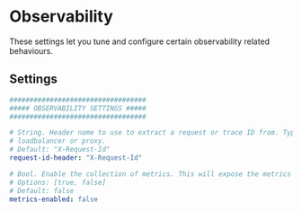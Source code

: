 # Observability

These settings let you tune and configure certain observability related behaviours.

## Settings

```yaml
##################################
##### OBSERVABILITY SETTINGS #####
##################################

# String. Header name to use to extract a request or trace ID from. Typically set by a
# loadbalancer or proxy.
# Default: "X-Request-Id"
request-id-header: "X-Request-Id"

# Bool. Enable the collection of metrics. This will expose the metrics on /metrics
# Options: [true, false]
# Default: false
metrics-enabled: false
```
